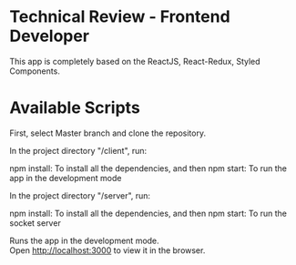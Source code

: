 # Technical Review - Frontend Developer

This app is completely based on the ReactJS, React-Redux, Styled Components.

# Available Scripts
First, select Master branch and clone the repository.

In the project directory "/client", run:

npm install: To install all the dependencies, and then
npm start: To run the app in the development mode

In the project directory "/server", run:

npm install: To install all the dependencies, and then
npm start: To run the socket server

Runs the app in the development mode.\
Open [http://localhost:3000](http://localhost:3000) to view it in the browser.


